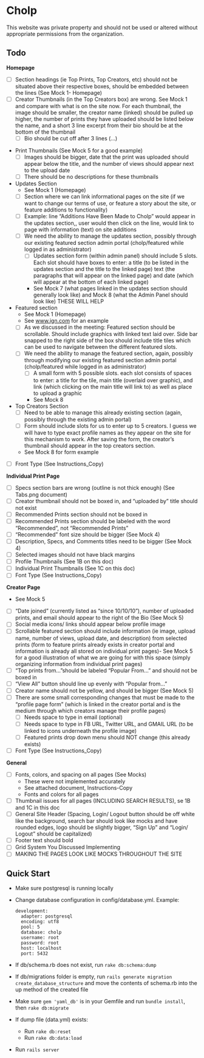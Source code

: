 Cholp
=====
This website was private property and should not be used or altered without appropriate permissions from the organization.

Todo
-------------
**Homepage**
* [ ] Section headings (ie Top Prints, Top Creators, etc) should not be situated above their respective boxes, should be embedded between the lines (See Mock 1- Homepage)
* [ ] Creator Thumbnails (in the Top Creators box) are wrong. See Mock 1 and compare with what is on the site now. For each thumbnail, the image should be smaller, the creator name (linked) should be pulled up higher, the number of prints they have uploaded should be listed below the name, and a short 3 line excerpt from their bio should be at the bottom of the thumbnail
  * [ ] Bio should be cut off after 3 lines (…)
* Print Thumbnails (See Mock 5 for a good example)
  * [ ] Images should be bigger, date that the print was uploaded should appear below the title, and the number of views should appear next to the upload date
  * [ ] There should be no descriptions for these thumbnails
* Updates Section
  * See Mock 1 (Homepage)
  * [ ] Section where we can link informational pages on the site (if we want to change our terms of use, or feature a story about the site, or feature additions to functionality)
  * [ ] Example: line “Additions Have Been Made to Cholp” would appear in the updates section,, user would then click on the line, would link to page with information (text) on site additions
  * [ ] We need the ability to manage the updates section, possibly through our existing featured section admin portal (cholp/featured while logged in as administrator)
    * [ ] Updates section form (within admin panel) should include 5 slots.  Each slot should have boxes to enter: a title (to be listed in the updates section and the title to the linked page) text (the paragraphs that will appear on the linked page) and date (which will appear at the bottom of each linked page)
    * See Mock 7 (what pages linked in the updates section should generally look like) and Mock 8 (what the Admin Panel should look like) THESE WILL HELP
* Featured section
  * See Mock 1 (Homepage)
  * See www.ign.com for an example
  * [ ] As we discussed in the meeting: Featured section should be scrollable. Should include graphics with linked text laid over.  Side bar snapped to the right side of the box should include title tiles which can be used to navigate between the different featured slots. 
  * [ ] We need the ability to manage the featured section, again, possibly through modifying our existing featured section admin portal (cholp/featured while logged in as administrator)
    * [ ] A small form with 5 possible slots. each slot consists of spaces to enter: a title for the tile, main title (overlaid over graphic), and link (which clicking on the main title will link to) as well as place to upload a graphic
    * See Mock 8
* Top Creators Section
  * [ ] Need to be able to manage this already existing section (again, possibly through the existing admin portal)
  * [ ] Form should include slots for us to enter up to 5 creators. I guess we will have to type exact profile names as they appear on the site for this mechanism to work.  After saving the form, the creator’s thumbnail should appear in the top creators section.  
  * See Mock 8 for form example
* [ ] Front Type (See Instructions_Copy)

**Individual Print Page**
* [ ] Specs section bars are wrong (outline is not thick enough) (See Tabs.png document)
* [ ] Creator thumbnail should not be boxed in, and “uploaded by” title should not exist
* [ ] Recommended Prints section should not be boxed in
* [ ] Recommended Prints section should be labeled with the word “Recommended”, not “Recommended Prints”
* [ ] “Recommended” font size should be bigger (See Mock 4)
* [ ] Description, Specs, and Comments titles need to be bigger (See Mock 4)
* [ ] Selected images should not have black margins
* [ ] Profile Thumbnails (See 1B on this doc)
* [ ] Individual Print Thumbnails (See 1C on this doc)
* [ ] Font Type (See Instructions_Copy)

**Creator Page**
* See Mock 5
* [ ] “Date joined” (currently listed as “since 10/10/10”), number of uploaded prints, and email should appear to the right of the Bio (See Mock 5)
* [ ] Social media icons/ links should appear below profile image
* [ ] Scrollable featured section should include information (ie image, upload name, number of views, upload date, and description) from selected prints (form to feature prints already exists in creator portal and information is already all stored on individual print pages)- See Mock 5 for a good illustration of what we are going for with this space (simply organizing information from individual print pages)
* [ ] “Top prints from…”should be labeled “Popular From…” and should not be boxed in
* [ ] “View All” button should line up evenly with “Popular from…”
* [ ] Creator name should not be yellow, and should be bigger (See Mock 5)
* [ ] There are some small corresponding changes that must be made to the “profile page form” (which is linked in the creator portal and is the medium through which creators manage their profile pages)
  * [ ] Needs space to type in email (optional)
  * [ ] Needs space to type in FB URL, Twitter URL, and GMAIL URL (to be linked to icons underneath the profile image)
  * [ ] Featured prints drop down menu should NOT change (this already exists)
* [ ] Font Type (See Instructions_Copy)

**General**
* [ ] Fonts, colors, and spacing on all pages (See Mocks)
  * These were not implemented accurately
  * See attached document, Instructions-Copy
  * Fonts and colors for all pages
* [ ] Thumbnail issues for all pages (INCLUDING SEARCH RESULTS), se 1B and 1C in this doc
* [ ] General Site Header (Spacing, Login/ Logout button should be off white like the background, search bar should look like mocks and have rounded edges, logo should be slightly bigger, “Sign Up” and “Login/ Logout” should be capitalized)
* [ ] Footer text should bold
* [ ] Grid System You Discussed Implementing
* [ ] MAKING THE PAGES LOOK LIKE MOCKS THROUGHOUT THE SITE

Quick Start
-------------
- Make sure postgresql is running locally
- Change database configuration in config/database.yml. Example:

  ```
  development:
    adapter: postgresql
    encoding: utf8
    pool: 5
    database: cholp
    username: root
    password: root
    host: localhost
    port: 5432
  ```
- If db/schema.rb does not exist, run `rake db:schema:dump`
- If db/migrations folder is empty, run `rails generate migration create_database_structure` and move the contents of schema.rb into the up method of the created file
- Make sure `gem 'yaml_db'` is in your Gemfile and run `bundle install`, then `rake db:migrate`
- If dump file (data.yml) exists:
  - Run `rake db:reset`
  - Run `rake db:data:load`
- Run `rails server`
